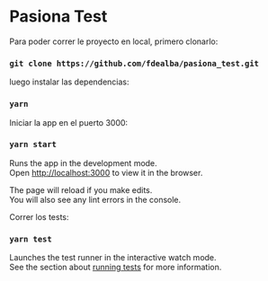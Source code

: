 # Pasiona Test

Para poder correr le proyecto en local, primero clonarlo:

### `git clone https://github.com/fdealba/pasiona_test.git`

luego instalar las dependencias:

### `yarn`

Iniciar la app en el puerto 3000:

### `yarn start`

Runs the app in the development mode.\
Open [http://localhost:3000](http://localhost:3000) to view it in the browser.

The page will reload if you make edits.\
You will also see any lint errors in the console.

Correr los tests:
### `yarn test`

Launches the test runner in the interactive watch mode.\
See the section about [running tests](https://facebook.github.io/create-react-app/docs/running-tests) for more information.